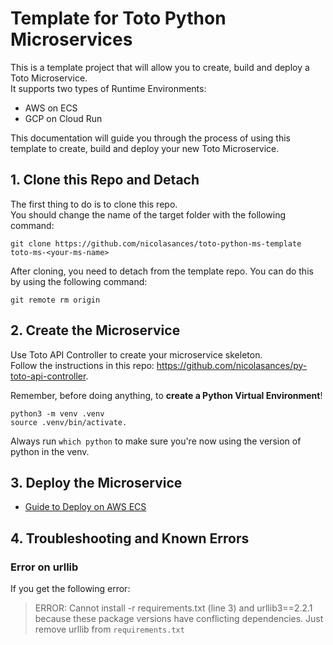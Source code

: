# Template for Toto Python Microservices

This is a template project that will allow you to create, build and deploy a Toto Microservice. <br>
It supports two types of Runtime Environments: 
* AWS on ECS
* GCP on Cloud Run

This documentation will guide you through the process of using this template to create, build and deploy your new Toto Microservice.

## 1. Clone this Repo and Detach
The first thing to do is to clone this repo. <br>
You should change the name of the target folder with the following command: 
```
git clone https://github.com/nicolasances/toto-python-ms-template toto-ms-<your-ms-name>
```

After cloning, you need to detach from the template repo. You can do this by using the following command: 
```
git remote rm origin
```

## 2. Create the Microservice
Use Toto API Controller to create your microservice skeleton. <br>
Follow the instructions in this repo: https://github.com/nicolasances/py-toto-api-controller.

Remember, before doing anything, to **create a Python Virtual Environment**!
```
python3 -m venv .venv 
source .venv/bin/activate.
```
Always run `which python` to make sure you're now using the version of python in the venv.

## 3. Deploy the Microservice
* [Guide to Deploy on AWS ECS](./docs/aws/aws-ecs-guide.md)

## 4. Troubleshooting and Known Errors
### Error on urllib
If you get the following error: 
> ERROR: Cannot install -r requirements.txt (line 3) and urllib3==2.2.1 because these package versions have conflicting dependencies.
Just remove urllib from `requirements.txt`